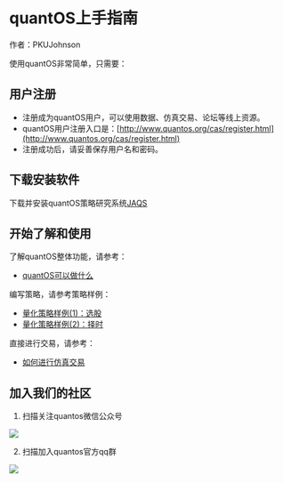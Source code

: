 # quantOS上手指南

作者：PKUJohnson

使用quantOS非常简单，只需要：

## 用户注册

+ 注册成为quantOS用户，可以使用数据、仿真交易、论坛等线上资源。
+ quantOS用户注册入口是：[http://www.quantos.org/cas/register.html](http://www.quantos.org/cas/register.html)
+ 注册成功后，请妥善保存用户名和密码。

## 下载安装软件

下载并安装quantOS策略研究系统[JAQS](https://github.com/quantOS-org/JAQS/blob/master/doc/install.md)

## 开始了解和使用

了解quantOS整体功能，请参考：

+ [quantOS可以做什么](https://github.com/quantOS-org/quantOSUserGuide/blob/master/architect.md)

编写策略，请参考策略样例：

+ [量化策略样例(1)：选股](https://github.com/quantOS-org/quantOSUserGuide/blob/master/strategy_tutorial_1_alpha.md)
+ [量化策略样例(2)：择时](https://github.com/quantOS-org/quantOSUserGuide/blob/master/strategy_tutorial_2_timing.md)

直接进行交易，请参考：

+ [如何进行仿真交易](https://github.com/quantOS-org/quantOSUserGuide/blob/master/tradesimguide.md)

## 加入我们的社区

1. 扫描关注quantos微信公众号

![](https://github.com/quantOS-org/quantOSUserGuide/blob/master/assets/quantos.jpg?raw=true)

2. 扫描加入quantos官方qq群

![](https://github.com/quantOS-org/quantOSUserGuide/blob/master/assets/quantos-qq.jpg?raw=true)

